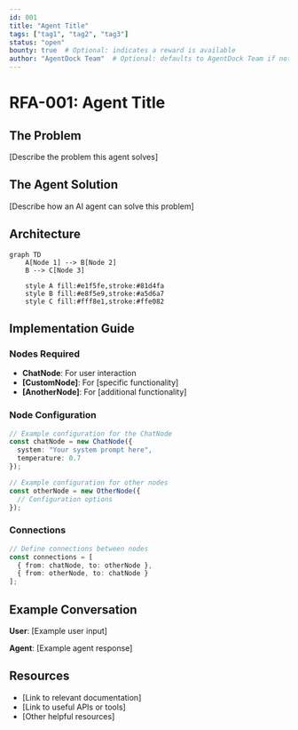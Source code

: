 ```yaml
---
id: 001
title: "Agent Title"
tags: ["tag1", "tag2", "tag3"]
status: "open"
bounty: true  # Optional: indicates a reward is available
author: "AgentDock Team"  # Optional: defaults to AgentDock Team if not specified
---
```


# RFA-001: Agent Title

## The Problem
[Describe the problem this agent solves]

## The Agent Solution
[Describe how an AI agent can solve this problem]

## Architecture

```mermaid
graph TD
    A[Node 1] --> B[Node 2]
    B --> C[Node 3]
    
    style A fill:#e1f5fe,stroke:#81d4fa
    style B fill:#e8f5e9,stroke:#a5d6a7
    style C fill:#fff8e1,stroke:#ffe082
```

## Implementation Guide

### Nodes Required
- **ChatNode**: For user interaction
- **[CustomNode]**: For [specific functionality]
- **[AnotherNode]**: For [additional functionality]

### Node Configuration

```typescript
// Example configuration for the ChatNode
const chatNode = new ChatNode({
  system: "Your system prompt here",
  temperature: 0.7
});

// Example configuration for other nodes
const otherNode = new OtherNode({
  // Configuration options
});
```

### Connections

```typescript
// Define connections between nodes
const connections = [
  { from: chatNode, to: otherNode },
  { from: otherNode, to: chatNode }
];
```

## Example Conversation
**User**: [Example user input]

**Agent**: [Example agent response]

## Resources
- [Link to relevant documentation]
- [Link to useful APIs or tools]
- [Other helpful resources] 